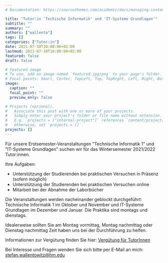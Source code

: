 ```yaml
---
# Documentation: https://sourcethemes.com/academic/docs/managing-content/

title: "Tutor:in 'Techische Informatik' und 'IT-Systeme Grundlagen'"
subtitle: ""
summary: ""
authors: ["wallento"]
tags: []
categories: ["Tutor:in"]
date: 2021-07-30T10:00:00+02:00
lastmod: 2021-07-30T10:00:00+02:00
featured: false
draft: false

# Featured image
# To use, add an image named `featured.jpg/png` to your page's folder.
# Focal points: Smart, Center, TopLeft, Top, TopRight, Left, Right, BottomLeft, Bottom, BottomRight.
image:
  caption: ""
  focal_point: ""
  preview_only: false

# Projects (optional).
#   Associate this post with one or more of your projects.
#   Simply enter your project's folder or file name without extension.
#   E.g. `projects = ["internal-project"]` references `content/project/deep-learning/index.md`.
#   Otherwise, set `projects = []`.
projects: []
---
```


Für unsere Erstsemester-Veranstaltungen "Technische Informatik 1" und "IT-Systeme
Grundlagen" suchen wir für das Wintersemester 2021/2022 Tutor:innen.

Ihre Aufgaben:
- Unterstützung der Studierenden bei praktischen Versuchen in Präsenz (sofern
  möglich)
- Unterstützung der Studierenden bei praktischen Versuchen online
- Mitarbeit bei der Abnahme der Laborbücher

Die Veranstaltungen werden nacheinander geblockt durchgeführt: Technische
Informatik 1 im Oktober und November und IT-Systeme Grundlagen im Dezember und
Januar. Die Praktika sind montags und dienstags.

Idealerweise sollten Sie am Montag vormittag, Montag nachmittag oder Dienstag
nachmittag Zeit haben uns bei der Durchführung zu helfen.

Informationen zur Vergütung finden Sie hier: [Vergütung für
TutorInnen](https://w3-mediapool.hm.edu/mediapool/media/dachmarke/dm_lokal/ha1_personal/dokumente_83/Verguetungstabelle_Tutor_180315.pdf)

Bei Interesse und Fragen wenden Sie sich bitte per E-Mail an mich: [stefan.wallentowitz@hm.edu](mailto:stefan.wallentowitz@hm.edu)
